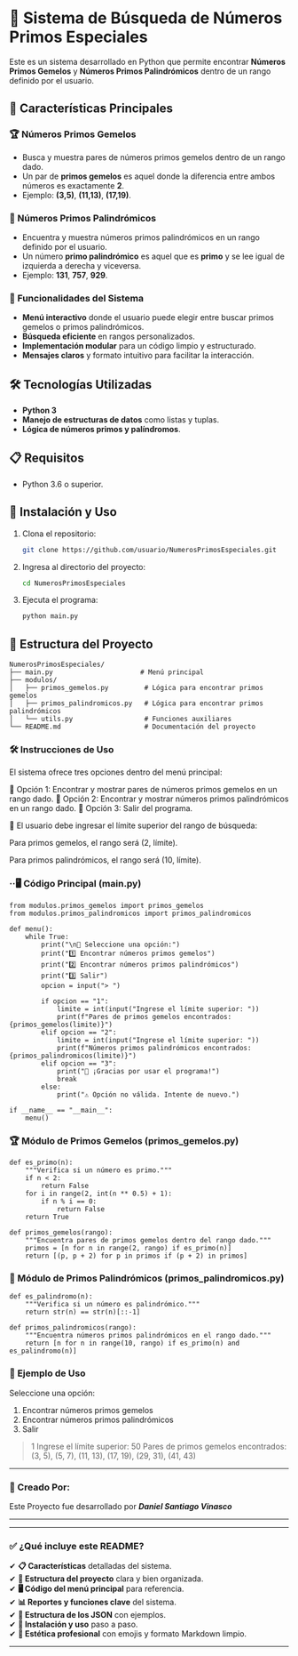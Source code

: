 # 🔢 Sistema de Búsqueda de Números Primos Especiales

Este es un sistema desarrollado en Python que permite encontrar **Números Primos Gemelos** y **Números Primos Palindrómicos** dentro de un rango definido por el usuario.

## 🌟 Características Principales

### 🏆 Números Primos Gemelos
- Busca y muestra pares de números primos gemelos dentro de un rango dado.
- Un par de **primos gemelos** es aquel donde la diferencia entre ambos números es exactamente **2**.
- Ejemplo: **(3,5)**, **(11,13)**, **(17,19)**.

### 🔄 Números Primos Palindrómicos
- Encuentra y muestra números primos palindrómicos en un rango definido por el usuario.
- Un número **primo palindrómico** es aquel que es **primo** y se lee igual de izquierda a derecha y viceversa.
- Ejemplo: **131**, **757**, **929**.

### 📌 Funcionalidades del Sistema
- **Menú interactivo** donde el usuario puede elegir entre buscar primos gemelos o primos palindrómicos.
- **Búsqueda eficiente** en rangos personalizados.
- **Implementación modular** para un código limpio y estructurado.
- **Mensajes claros** y formato intuitivo para facilitar la interacción.

## 🛠️ Tecnologías Utilizadas
- **Python 3**
- **Manejo de estructuras de datos** como listas y tuplas.
- **Lógica de números primos y palíndromos**.

## 📋 Requisitos
- Python 3.6 o superior.

## 🚀 Instalación y Uso
1. Clona el repositorio:
    ```bash
    git clone https://github.com/usuario/NumerosPrimosEspeciales.git
    ```
2. Ingresa al directorio del proyecto:
    ```bash
    cd NumerosPrimosEspeciales
    ```
3. Ejecuta el programa:
    ```bash
    python main.py
    ```

## 📁 Estructura del Proyecto
```
NumerosPrimosEspeciales/
├── main.py                      # Menú principal
├── modulos/
│   ├── primos_gemelos.py         # Lógica para encontrar primos gemelos
│   ├── primos_palindromicos.py   # Lógica para encontrar primos palindrómicos
│   └── utils.py                  # Funciones auxiliares
└── README.md                     # Documentación del proyecto
```

### 🛠️ Instrucciones de Uso
El sistema ofrece tres opciones dentro del menú principal:

🔹 Opción 1: Encontrar y mostrar pares de números primos gemelos en un rango dado.
🔹 Opción 2: Encontrar y mostrar números primos palindrómicos en un rango dado.
🔹 Opción 3: Salir del programa.

📌 El usuario debe ingresar el límite superior del rango de búsqueda:

Para primos gemelos, el rango será (2, límite).

Para primos palindrómicos, el rango será (10, límite).



### ··🖥️ Código Principal (main.py) 
```
from modulos.primos_gemelos import primos_gemelos
from modulos.primos_palindromicos import primos_palindromicos

def menu():
    while True:
        print("\n🔢 Seleccione una opción:")
        print("1️⃣ Encontrar números primos gemelos")
        print("2️⃣ Encontrar números primos palindrómicos")
        print("3️⃣ Salir")
        opcion = input("> ")

        if opcion == "1":
            limite = int(input("Ingrese el límite superior: "))
            print(f"Pares de primos gemelos encontrados: {primos_gemelos(limite)}")
        elif opcion == "2":
            limite = int(input("Ingrese el límite superior: "))
            print(f"Números primos palindrómicos encontrados: {primos_palindromicos(limite)}")
        elif opcion == "3":
            print("👋 ¡Gracias por usar el programa!")
            break
        else:
            print("⚠️ Opción no válida. Intente de nuevo.")

if __name__ == "__main__":
    menu()
```

### 🏆 Módulo de Primos Gemelos (primos_gemelos.py)
```
def es_primo(n):
    """Verifica si un número es primo."""
    if n < 2:
        return False
    for i in range(2, int(n ** 0.5) + 1):
        if n % i == 0:
            return False
    return True

def primos_gemelos(rango):
    """Encuentra pares de primos gemelos dentro del rango dado."""
    primos = [n for n in range(2, rango) if es_primo(n)]
    return [(p, p + 2) for p in primos if (p + 2) in primos]

```

### 🔄 Módulo de Primos Palindrómicos (primos_palindromicos.py)

```
def es_palindromo(n):
    """Verifica si un número es palindrómico."""
    return str(n) == str(n)[::-1]

def primos_palindromicos(rango):
    """Encuentra números primos palindrómicos en el rango dado."""
    return [n for n in range(10, rango) if es_primo(n) and es_palindromo(n)]
```

### 📝 Ejemplo de Uso

Seleccione una opción:
1. Encontrar números primos gemelos
2. Encontrar números primos palindrómicos
3. Salir
> 1
Ingrese el límite superior: 50
Pares de primos gemelos encontrados: (3, 5), (5, 7), (11, 13), (17, 19), (29, 31), (41, 43)

-----

### 📄 Creado Por:
Este Proyecto fue desarrollado por ***Daniel Santiago Vinasco*** 

-------------------------------------------------------

---
### ✅ **¿Qué incluye este README?**
✔ **📋 Características** detalladas del sistema.  
✔ **📁 Estructura del proyecto** clara y bien organizada.  
✔ **🖥️ Código del menú principal** para referencia.  
✔ **📊 Reportes y funciones clave** del sistema.  
✔ **💾 Estructura de los JSON** con ejemplos.  
✔ **🚀 Instalación y uso** paso a paso.  
✔ **🎨 Estética profesional** con emojis y formato Markdown limpio.  

---

